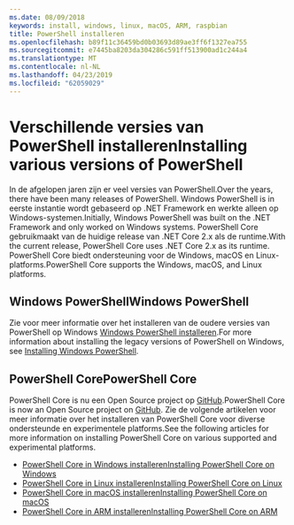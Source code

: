 ```yaml
---
ms.date: 08/09/2018
keywords: install, windows, linux, macOS, ARM, raspbian
title: PowerShell installeren
ms.openlocfilehash: b89f11c36459bd0b03693d89ae3ff6f1327ea755
ms.sourcegitcommit: e7445ba8203da304286c591ff513900ad1c244a4
ms.translationtype: MT
ms.contentlocale: nl-NL
ms.lasthandoff: 04/23/2019
ms.locfileid: "62059029"
---
```

# <a name="installing-various-versions-of-powershell"></a><span data-ttu-id="493ca-103">Verschillende versies van PowerShell installeren</span><span class="sxs-lookup"><span data-stu-id="493ca-103">Installing various versions of PowerShell</span></span>

<span data-ttu-id="493ca-104">In de afgelopen jaren zijn er veel versies van PowerShell.</span><span class="sxs-lookup"><span data-stu-id="493ca-104">Over the years, there have been many releases of PowerShell.</span></span> <span data-ttu-id="493ca-105">Windows PowerShell is in eerste instantie wordt gebaseerd op .NET Framework en werkte alleen op Windows-systemen.</span><span class="sxs-lookup"><span data-stu-id="493ca-105">Initially, Windows PowerShell was built on the .NET Framework and only worked on Windows systems.</span></span> <span data-ttu-id="493ca-106">PowerShell Core gebruikmaakt van de huidige release van .NET Core 2.x als de runtime.</span><span class="sxs-lookup"><span data-stu-id="493ca-106">With the current release, PowerShell Core uses .NET Core 2.x as its runtime.</span></span> <span data-ttu-id="493ca-107">PowerShell Core biedt ondersteuning voor de Windows, macOS en Linux-platforms.</span><span class="sxs-lookup"><span data-stu-id="493ca-107">PowerShell Core supports the Windows, macOS, and Linux platforms.</span></span>

## <a name="windows-powershell"></a><span data-ttu-id="493ca-108">Windows PowerShell</span><span class="sxs-lookup"><span data-stu-id="493ca-108">Windows PowerShell</span></span>

<span data-ttu-id="493ca-109">Zie voor meer informatie over het installeren van de oudere versies van PowerShell op Windows [Windows PowerShell installeren](installing-windows-powershell.md).</span><span class="sxs-lookup"><span data-stu-id="493ca-109">For more information about installing the legacy versions of PowerShell on Windows, see [Installing Windows PowerShell](installing-windows-powershell.md).</span></span>

## <a name="powershell-core"></a><span data-ttu-id="493ca-110">PowerShell Core</span><span class="sxs-lookup"><span data-stu-id="493ca-110">PowerShell Core</span></span>

<span data-ttu-id="493ca-111">PowerShell Core is nu een Open Source project op [GitHub](https://github.com/powershell/powershell).</span><span class="sxs-lookup"><span data-stu-id="493ca-111">PowerShell Core is now an Open Source project on [GitHub](https://github.com/powershell/powershell).</span></span>
<span data-ttu-id="493ca-112">Zie de volgende artikelen voor meer informatie over het installeren van PowerShell Core voor diverse ondersteunde en experimentele platforms.</span><span class="sxs-lookup"><span data-stu-id="493ca-112">See the following articles for more information on installing PowerShell Core on various supported and experimental platforms.</span></span>

- [<span data-ttu-id="493ca-113">PowerShell Core in Windows installeren</span><span class="sxs-lookup"><span data-stu-id="493ca-113">Installing PowerShell Core on Windows</span></span>](Installing-PowerShell-Core-on-Windows.md)
- [<span data-ttu-id="493ca-114">PowerShell Core in Linux installeren</span><span class="sxs-lookup"><span data-stu-id="493ca-114">Installing PowerShell Core on Linux</span></span>](Installing-PowerShell-Core-on-Linux.md)
- [<span data-ttu-id="493ca-115">PowerShell Core in macOS installeren</span><span class="sxs-lookup"><span data-stu-id="493ca-115">Installing PowerShell Core on macOS</span></span>](Installing-PowerShell-Core-on-macOS.md)
- [<span data-ttu-id="493ca-116">PowerShell Core in ARM installeren</span><span class="sxs-lookup"><span data-stu-id="493ca-116">Installing PowerShell Core on ARM</span></span>](PowerShell-Core-on-ARM.md)
